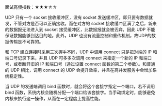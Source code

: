 面试高频指数：★★★☆☆

UDP 只有一个 socket 接收缓冲区，没有 socket 发送缓冲区，即只要有数据就发，不管对方是否可以正确接收。而在对方的 socket 接收缓冲区满了之后，新来的数据报无法进入到 socket 接受缓冲区，此数据报就会被丢弃，因此 UDP 不能保证数据能够到达目的地，此外，UDP 也没有流量控制和重传机制，故UDP的数据传输是不可靠的。

和 TCP 建立连接时采用三次握手不同，UDP 中调用 connect 只是把对端的 IP 和 端口号记录下来，并且 UDP 可多多次调用 connect 来指定一个新的 IP 和端口号，或者断开旧的 IP 和端口号（通过设置 connect 函数的第二个参数）。和普通的 UDP 相比，调用 connect 的 UDP 会提升效率，并且在高并发服务中会增加系统稳定性。

当 UDP 的发送端调用 bind 函数时，就会将这个套接字指定一个端口，若不调用 bind 函数，系统内核会随机分配一个端口给该套接字。当手动绑定时，能够避免内核来执行这一操作，从而在一定程度上提高性能。



